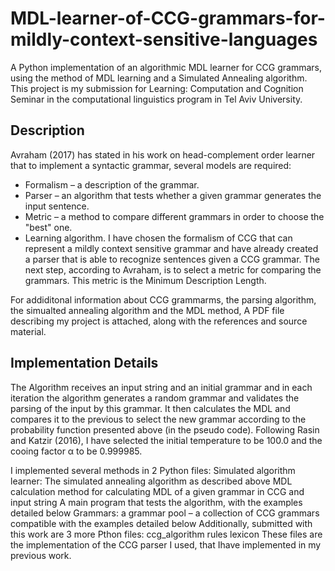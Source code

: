 # MDL-learner-of-CCG-grammars-for-mildly-context-sensitive-languages

A Python implementation of an algorithmic MDL learner for CCG grammars, using the method of MDL learning and a Simulated Annealing algorithm.
This project is my submission for Learning: Computation and Cognition Seminar in the computational linguistics program in Tel Aviv University.

## Description

Avraham (2017) has stated in his work on head-complement order learner that to implement a syntactic grammar, several models are required:
-	Formalism – a description of the grammar.
-	Parser – an algorithm that tests whether a given grammar generates the input sentence.
-	Metric – a method to compare different grammars in order to choose the "best" one.
-	Learning algorithm.
I have chosen the formalism of CCG that can represent a mildly context sensitive grammar and have already created a parser that is able to recognize sentences given a CCG grammar.
The next step, according to Avraham, is to select a metric for comparing the grammars. This metric is the Minimum Description Length. 

For addiditonal information about CCG grammarms, the parsing algorithm, the simualted annealing algorithm and the MDL method, A PDF file describing my project is attached, along with the references and source material.


## Implementation Details

The Algorithm receives an input string and an initial grammar and in each iteration the algorithm generates a random grammar and validates the parsing of the input by this grammar. It then calculates the MDL and compares it to the previous to select the new grammar according to the probability function presented above (in the pseudo code).
Following Rasin and Katzir (2016), I have selected the initial temperature to be 100.0 and the cooing factor α to be 0.999985.

I implemented several methods in 2 Python files:
Simulated algorithm learner:
	The simulated annealing algorithm as described above
	MDL calculation method for calculating MDL of a given grammar in CCG and input string
	A main program that tests the algorithm, with the examples detailed below
Grammars:
	a grammar pool – a collection of CCG grammars compatible with the examples detailed below
Additionally, submitted with this work are 3 more Pthon files:
	ccg_algorithm
	rules
	lexicon
These files are the implementation of the CCG parser I used, that Ihave implemented in my previous work.


